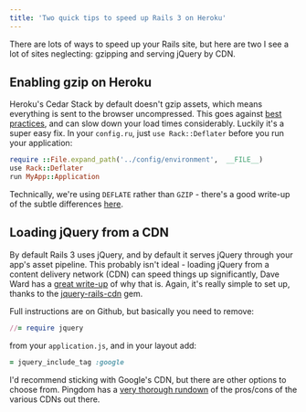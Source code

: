 ```yaml
---
title: 'Two quick tips to speed up Rails 3 on Heroku'
---
```


There are lots of ways to speed up your Rails site, but here are two I see a lot of sites neglecting: gzipping and serving jQuery by CDN.

Enabling gzip on Heroku
-----------------------

Heroku's Cedar Stack by default doesn't gzip assets, which means everything is sent to the browser uncompressed. This goes against [best practices](http://developer.yahoo.com/performance/rules.html#gzip), and can slow down your load times considerably. Luckily it's a super easy fix. In your `config.ru`, just `use Rack::Deflater` before you run your application:

~~~ruby
require ::File.expand_path('../config/environment',  __FILE__)
use Rack::Deflater
run MyApp::Application
~~~

Technically, we're using `DEFLATE` rather than `GZIP` - there's a good write-up of the subtle differences [here](http://zoompf.com/2012/02/lose-the-wait-http-compression).

Loading jQuery from a CDN
-------------------------

By default Rails 3 uses jQuery, and by default it serves jQuery through your app's asset pipeline. This probably isn't ideal - loading jQuery from a content delivery network (CDN) can speed things up significantly, Dave Ward has a [great write-up](http://encosia.com/3-reasons-why-you-should-let-google-host-jquery-for-you/) of why that is. Again, it's really simple to set up, thanks to the [jquery-rails-cdn](https://github.com/kenn/jquery-rails-cdn) gem.

Full instructions are on Github, but basically you need to remove:

~~~ruby
//= require jquery
~~~

from your `application.js`, and in your layout add:

~~~ruby
= jquery_include_tag :google
~~~

I'd recommend sticking with Google's CDN, but there are other options to choose from. Pingdom has a [very thorough rundown](http://royal.pingdom.com/2012/07/24/best-cdn-for-jquery-in-2012/) of the pros/cons of the various CDNs out there.